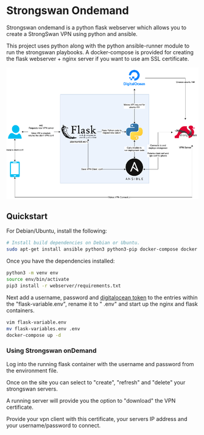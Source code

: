 # Strongswan Ondemand

Strongswan ondemand is a python flask webserver which allows you to create a StrongSwan VPN using python and ansible.

This project uses python along with the python ansible-runner module to run the strongswan playbooks. A docker-compose
is provided for creating the flask webserver + nginx server if you want to use am SSL certificate.

![Strongswan ondemand](documentation/Strongswan-ondemand.png)

## Quickstart

For Debian/Ubuntu, install the following:

```bash
# Install build dependencies on Debian or Ubuntu.
sudo apt-get install ansible python3 python3-pip docker-compose docker python3.8-venv
```

Once you have the dependencies installed:

```bash
python3 -m venv env
source env/bin/activate
pip3 install -r webserver/requirements.txt
```

Next add a username, password and [digitalocean token](https://docs.digitalocean.com/reference/api/create-personal-access-token/) to the entries within the "flask-variable.env", rename it to "
.env" and start up the nginx and flask containers.

```bash
vim flask-variable.env
mv flask-variables.env .env
docker-compose up -d 
```

### Using Strongswan onDemand

Log into the running flask container with the username and password from the environment file.

Once on the site you can select to "create", "refresh" and "delete" your strongswan servers.

A running server will provide you the option to "download" the VPN certificate.

Provide your vpn client with this certificate, your servers IP address and your username/password to connect.
